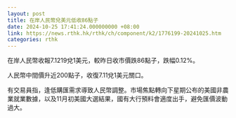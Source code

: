 ```yaml
---
layout: post
title: 在岸人民幣兌美元低收86點子
date: 2024-10-25 17:41:24.000000000 +08:00
link: https://news.rthk.hk/rthk/ch/component/k2/1776199-20241025.htm
categories: rthk
---
```


在岸人民幣收報7.1219兌1美元，較昨日收市價跌86點子，跌幅0.12%。

人民幣中間價升近200點子，收復7.11兌1美元關口。

有交易員指，逢低購匯需求導致人民幣調整。市場焦點轉向下星期公布的美國非農業就業數據，以及11月初美國大選結果，國有大行預料會適度出手，避免匯價波動過大。
